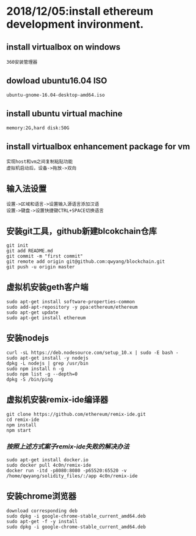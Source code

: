 # 2018/12/05:install ethereum development invironment.
## install virtualbox on windows
    360安装管理器
## dowload ubuntu16.04 ISO
    ubuntu-gnome-16.04-desktop-amd64.iso
## install ubuntu virtual machine
    memory:2G,hard disk:50G 
## install virtualbox enhancement package for vm
    实现host和vm之间复制粘贴功能
    虚拟机启动后，设备->拖放->双向
## 输入法设置
    设置->区域和语言->设置输入源语言添加汉语
    设置->键盘->设置快捷键CTRL+SPACE切换语言
## 安装git工具，github新建blcokchain仓库
	git init
	git add README.md
	git commit -m "first commit"
	git remote add origin git@github.com:qwyang/blockchain.git
	git push -u origin master
## 虚拟机安装geth客户端
	sudo apt-get install software-properties-common
	sudo add-apt-repository -y ppa:ethereum/ethereum
	sudo apt-get update
	sudo apt-get install ethereum
## 安装nodejs
	curl -sL https://deb.nodesource.com/setup_10.x | sudo -E bash -
	sudo apt-get install -y nodejs
	dpkg -L nodejs | grep /usr/bin
	sudo npm install n -g
    sudo npm list -g --depth=0
    dpkg -S /bin/ping
## 虚拟机安装remix-ide编译器
	git clone https://github.com/ethereum/remix-ide.git
	cd remix-ide
	npm install
	npm start
### ***按照上述方式案子remix-ide失败的解决办法***  
    sudo apt-get install docker.io
    sudo docker pull 4c0n/remix-ide 
    docker run -itd -p8080:8080 -p65520:65520 -v /home/qwyang/solidity_files/:/app 4c0n/remix-ide
## 安装chrome浏览器
    download corresponding deb
    sudo dpkg -i google-chrome-stable_current_amd64.deb
    sudo apt-get -f -y install 
    sudo dpkg -i google-chrome-stable_current_amd64.deb
